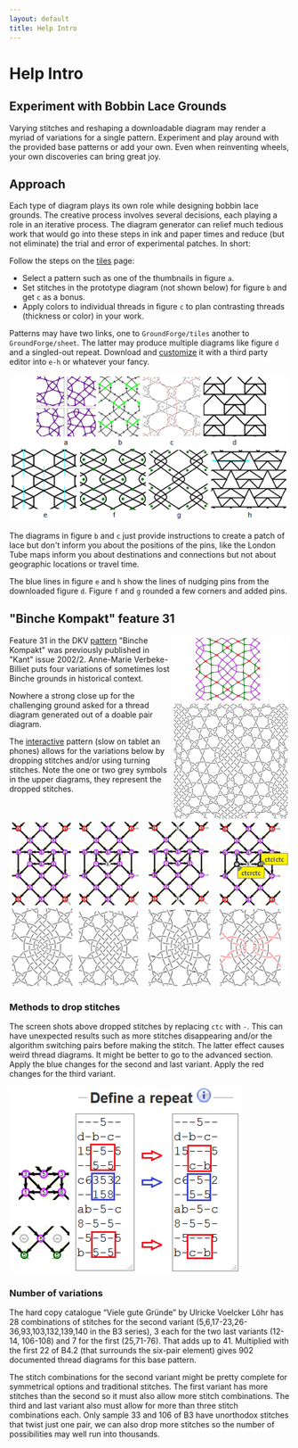 ```yaml
---
layout: default
title: Help Intro
---
```


Help Intro
==========

Experiment with Bobbin Lace Grounds
-----------------------------------

Varying stitches and reshaping a downloadable diagram may render a myriad of variations for a single pattern.
Experiment and play around with the provided base patterns or add your own.
Even when reinventing wheels, your own discoveries can bring great joy. 


Approach
--------

Each type of diagram plays its own role while designing bobbin lace grounds. The creative process involves several decisions, each playing a role in an iterative process.
The diagram generator can relief much tedious work that would go into these steps in ink and paper times and reduce (but not eliminate) the trial and error of experimental patches. In short:

Follow the steps on the [tiles] page:
* Select a pattern such as one of the thumbnails in figure `a`.
* Set stitches in the prototype diagram (not shown below) for figure `b` and get `c` as a bonus.
* Apply colors to individual threads in figure `c` to plan contrasting threads (thickness or color) in your work.

Patterns may have two links, one to `GroundForge/tiles` another to `GroundForge/sheet`.
The latter may produce multiple diagrams like figure `d` and a singled-out repeat. 
Download and [customize] it with a third party editor
into `e-h` or whatever your fancy.

[customize]: Reshape-Patterns
[tiles]: ../tiles
![](images/intro.png)

The diagrams in figure `b` and `c` just provide instructions to create a patch of lace
but don't inform you about the positions of the pins,
like the London Tube maps inform you about destinations and connections
but not about geographic locations or travel time.

The blue lines in figure `e` and `h` show the lines of nudging pins
from the downloaded figure `d`.
Figure `f` and `g` rounded a few corners and added pins.


<a name="BK-31"/>

"Binche Kompakt" feature 31
---------------------------

<img src="images/kompakt-31-challenge.png" style="float:right"/>

Feature 31 in the DKV [pattern] "Binche Kompakt" was previously published in "Kant" issue 2002/2.
Anne-Marie Verbeke-Billiet puts four variations of sometimes lost Binche grounds in historical context.

Nowhere a strong close up for the challenging ground asked for a thread diagram generated out of a doable pair diagram.


The [interactive] pattern (slow on tablet an phones) allows for the variations below by dropping stitches and/or using turning stitches.
Note the one or two grey symbols in the upper diagrams, they represent the dropped stitches.

![](images/kompakt-31.png)

[interactive]: https://d-bl.github.io/GroundForge/tiles?patchWidth=19&patchHeight=22&d1=ctct&e2=ct&c2=ct&a2=lct&f3=ctct&d3=ctc&b3=ctct&a3=ct&e4=ctc&c4=ctc&f5=ctc&e5=ctc&d5=ctc&c5=ctc&b5=ctc&a5=ct&e6=ctc&d6=ctc&c6=ctc&f7=ctc&d7=ctc&b7=ctc&a7=rct&e8=ctc&c8=ctc&a8=ct&f9=lctct&d9=ctc&b9=rctct&e10=lct&c10=rct&a10=ct&tile=---5--,d-b-c-,15-5-5,--5-5-,c63532,--158-,ab-5-c,8-5-5-,-5-5-5,b-5-5-&footsideStitch=ctctt&tileStitch=ctc&headsideStitch=ctctt&shiftColsSW=0&shiftRowsSW=10&shiftColsSE=6&shiftRowsSE=5
[pattern]: http://www.deutscher-kloeppelverband.de/index.php/component/jshopping/product/view/4/47?Itemid=242


### Methods to drop stitches

The screen shots above dropped stitches by replacing `ctc` with `-`.
This can have unexpected results such as more stitches disappearing
and/or the algorithm switching pairs before making the stitch.
The latter effect causes weird thread diagrams.
It might be better to go to the advanced section.
Apply the blue changes for the second and last variant.
Apply the red changes for the third variant.

![](images/drop-stitches.png)


### Number of variations

The hard copy catalogue “Viele gute Gründe” by Ulricke Voelcker Löhr has 28 combinations
of stitches for the second variant (5,6,17-23,26-36,93,103,132,139,140 in the B3 series),
3 each for the two last variants (12-14, 106-108) and 7 for the first (25,71-76).
That adds up to 41. Multiplied with the first 22 of B4.2 (that surrounds the six-pair element)
gives 902 documented thread diagrams for this base pattern.

The stitch combinations for the second variant might be pretty complete
for symmetrical options and traditional stitches.
The first variant has more stitches than the second
so it must also allow more stitch combinations.
The third and last variant also must allow for more than three stitch combinations each.
Only sample 33 and 106 of B3 have unorthodox stitches that twist just one pair,
we can also drop more stitches so the number of possibilities may well run into thousands.